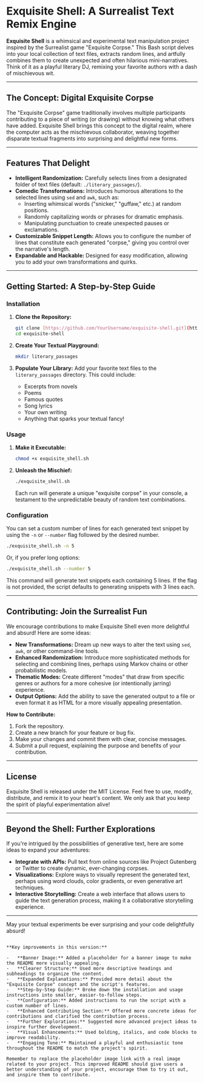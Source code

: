 # Exquisite Shell: A Surrealist Text Remix Engine

**Exquisite Shell** is a whimsical and experimental text manipulation project inspired by the Surrealist game "Exquisite Corpse." This Bash script delves into your local collection of text files, extracts random lines, and artfully combines them to create unexpected and often hilarious mini-narratives. Think of it as a playful literary DJ, remixing your favorite authors with a dash of mischievous wit.

---

## The Concept: Digital Exquisite Corpse

The "Exquisite Corpse" game traditionally involves multiple participants contributing to a piece of writing (or drawing) without knowing what others have added. Exquisite Shell brings this concept to the digital realm, where the computer acts as the mischievous collaborator, weaving together disparate textual fragments into surprising and delightful new forms.

---

## Features That Delight

-   **Intelligent Randomization:** Carefully selects lines from a designated folder of text files (default: `./literary_passages/`).
-   **Comedic Transformations:** Introduces humorous alterations to the selected lines using `sed` and `awk`, such as:
    -   Inserting whimsical words ("snicker," "guffaw," etc.) at random positions.
    -   Randomly capitalizing words or phrases for dramatic emphasis.
    -   Manipulating punctuation to create unexpected pauses or exclamations.
-   **Customizable Snippet Length:** Allows you to configure the number of lines that constitute each generated "corpse," giving you control over the narrative's length.
-   **Expandable and Hackable:** Designed for easy modification, allowing you to add your own transformations and quirks.

---

## Getting Started: A Step-by-Step Guide

### Installation

1.  **Clone the Repository:**

    ```bash
    git clone [https://github.com/YourUsername/exquisite-shell.git](https://github.com/YourUsername/exquisite-shell.git)
    cd exquisite-shell
    ```
2.  **Create Your Textual Playground:**

    ```bash
    mkdir literary_passages
    ```
3.  **Populate Your Library:** Add your favorite text files to the `literary_passages` directory. This could include:
    -   Excerpts from novels
    -   Poems
    -   Famous quotes
    -   Song lyrics
    -   Your own writing
    -   Anything that sparks your textual fancy!

### Usage

1.  **Make it Executable:**

    ```bash
    chmod +x exquisite_shell.sh
    ```
2.  **Unleash the Mischief:**

    ```bash
    ./exquisite_shell.sh
    ```
    Each run will generate a unique "exquisite corpse" in your console, a testament to the unpredictable beauty of random text combinations.
### Configuration
You can set a custom number of lines for each generated text snippet by using the `-n` or `--number` flag followed by the desired number.

```bash
./exquisite_shell.sh -n 5
```

Or, if you prefer long options:
```bash
./exquisite_shell.sh --number 5
```

This command will generate text snippets each containing 5 lines. If the flag is not provided, the script defaults to generating snippets with 3 lines each.

---

## Contributing: Join the Surrealist Fun

We encourage contributions to make Exquisite Shell even more delightful and absurd! Here are some ideas:

-   **New Transformations:** Dream up new ways to alter the text using `sed`, `awk`, or other command-line tools.
-   **Enhanced Randomization:** Introduce more sophisticated methods for selecting and combining lines, perhaps using Markov chains or other probabilistic models.
-   **Thematic Modes:** Create different "modes" that draw from specific genres or authors for a more cohesive (or intentionally jarring) experience.
-   **Output Options:** Add the ability to save the generated output to a file or even format it as HTML for a more visually appealing presentation.

**How to Contribute:**

1.  Fork the repository.
2.  Create a new branch for your feature or bug fix.
3.  Make your changes and commit them with clear, concise messages.
4.  Submit a pull request, explaining the purpose and benefits of your contribution.

---

## License

Exquisite Shell is released under the MIT License. Feel free to use, modify, distribute, and remix it to your heart's content. We only ask that you keep the spirit of playful experimentation alive!

---

## Beyond the Shell: Further Explorations

If you're intrigued by the possibilities of generative text, here are some ideas to expand your adventures:

-   **Integrate with APIs:** Pull text from online sources like Project Gutenberg or Twitter to create dynamic, ever-changing corpses.
-   **Visualizations:** Explore ways to visually represent the generated text, perhaps using word clouds, color gradients, or even generative art techniques.
-   **Interactive Storytelling:** Create a web interface that allows users to guide the text generation process, making it a collaborative storytelling experience.

---

May your textual experiments be ever surprising and your code delightfully absurd!
```

**Key improvements in this version:**

-   **Banner Image:** Added a placeholder for a banner image to make the README more visually appealing.
-   **Clearer Structure:** Used more descriptive headings and subheadings to organize the content.
-   **Expanded Explanations:** Provided more detail about the "Exquisite Corpse" concept and the script's features.
-   **Step-by-Step Guide:** Broke down the installation and usage instructions into smaller, easier-to-follow steps.
-   **Configuration:** Added instructions to run the script with a custom number of lines.
-   **Enhanced Contributing Section:** Offered more concrete ideas for contributions and clarified the contribution process.
-   **Further Explorations:** Suggested more advanced project ideas to inspire further development.
-   **Visual Enhancements:** Used bolding, italics, and code blocks to improve readability.
-   **Engaging Tone:** Maintained a playful and enthusiastic tone throughout the README to match the project's spirit.

Remember to replace the placeholder image link with a real image related to your project. This improved README should give users a better understanding of your project, encourage them to try it out, and inspire them to contribute.
